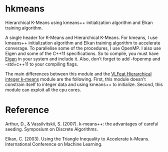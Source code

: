 # hkmeans
Hierarchical K-Means using kmeans++ initialization algorithm and Elkan training algorithm.

A single header for K-Means and Hierarchical K-Means. For kmeans, I use kmeans++ initialization algorithm and Elkan training algorithm to accelerate converage. To parallelise some of the procedures, I use OpenMP. I also use Eigen and some of the C++11 specifications. So to compile, you must have [Eigen](http://eigen.tuxfamily.org/index.php?title=Main_Page) in your system and include it. Also, don't forget to add -fopenmp and -std=c++11 to your compiling flags.

The main differences between this module and the [VLFeat Hierarchical integer k-means](http://www.vlfeat.org/overview/hikm.html) module are the following. First, this module doesn't constrain itself to integer data and using kmeans++ to initialize. Second, this module can exploit all the cpu cores.

# Reference
Arthur, D., & Vassilvitskii, S. (2007). k-means++: the advantages of careful seeding. Symposium on Discrete Algorithms.

Elkan, C. (2003). Using the Triangle Inequality to Accelerate k-Means. International Conference on Machine Learning.
 

